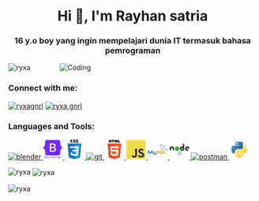 <h1 align="center">Hi 👋, I'm Rayhan satria</h1>
<h3 align="center">16 y.o boy yang ingin mempelajari dunia IT termasuk bahasa pemrograman</h3>
<img align="right" alt="Coding" width="400" src="https://media4.giphy.com/media/v1.Y2lkPTc5MGI3NjExYnI0YWN0Y2kyYzA5ZGY4NmRicjVoY2N5N2Exd2U2bGZ6cWMzN3g5ZiZlcD12MV9pbnRlcm5hbF9naWZfYnlfaWQmY3Q9Zw/gDAnoTGMhGWGi75pfv/giphy.gif"


<p align="left"> <img src="https://komarev.com/ghpvc/?username=ryxa&label=Profile%20views&color=0e75b6&style=flat" alt="ryxa" /> </p>


<h3 align="left">Connect with me:</h3>
<p align="left">
<a href="https://instagram.com/ryxagnrl" target="blank"><img align="center" src="https://raw.githubusercontent.com/rahuldkjain/github-profile-readme-generator/master/src/images/icons/Social/instagram.svg" alt="ryxagnrl" height="30" width="40" /></a>
<a href="https://www.hackerrank.com/ryxa gnrl" target="blank"><img align="center" src="https://raw.githubusercontent.com/rahuldkjain/github-profile-readme-generator/master/src/images/icons/Social/hackerrank.svg" alt="ryxa gnrl" height="30" width="40" /></a>
</p>

<h3 align="left">Languages and Tools:</h3>
<p align="left"> <a href="https://www.blender.org/" target="_blank" rel="noreferrer"> <img src="https://download.blender.org/branding/community/blender_community_badge_white.svg" alt="blender" width="40" height="40"/> </a> <a href="https://getbootstrap.com" target="_blank" rel="noreferrer"> <img src="https://raw.githubusercontent.com/devicons/devicon/master/icons/bootstrap/bootstrap-plain-wordmark.svg" alt="bootstrap" width="40" height="40"/> </a> <a href="https://www.w3schools.com/css/" target="_blank" rel="noreferrer"> <img src="https://raw.githubusercontent.com/devicons/devicon/master/icons/css3/css3-original-wordmark.svg" alt="css3" width="40" height="40"/> </a> <a href="https://git-scm.com/" target="_blank" rel="noreferrer"> <img src="https://www.vectorlogo.zone/logos/git-scm/git-scm-icon.svg" alt="git" width="40" height="40"/> </a> <a href="https://www.w3.org/html/" target="_blank" rel="noreferrer"> <img src="https://raw.githubusercontent.com/devicons/devicon/master/icons/html5/html5-original-wordmark.svg" alt="html5" width="40" height="40"/> </a> <a href="https://developer.mozilla.org/en-US/docs/Web/JavaScript" target="_blank" rel="noreferrer"> <img src="https://raw.githubusercontent.com/devicons/devicon/master/icons/javascript/javascript-original.svg" alt="javascript" width="40" height="40"/> </a> <a href="https://www.mysql.com/" target="_blank" rel="noreferrer"> <img src="https://raw.githubusercontent.com/devicons/devicon/master/icons/mysql/mysql-original-wordmark.svg" alt="mysql" width="40" height="40"/> </a> <a href="https://nodejs.org" target="_blank" rel="noreferrer"> <img src="https://raw.githubusercontent.com/devicons/devicon/master/icons/nodejs/nodejs-original-wordmark.svg" alt="nodejs" width="40" height="40"/> </a> <a href="https://postman.com" target="_blank" rel="noreferrer"> <img src="https://www.vectorlogo.zone/logos/getpostman/getpostman-icon.svg" alt="postman" width="40" height="40"/> </a> <a href="https://www.python.org" target="_blank" rel="noreferrer"> <img src="https://raw.githubusercontent.com/devicons/devicon/master/icons/python/python-original.svg" alt="python" width="40" height="40"/> </a> </p>

<p><img align="left" src="https://github-readme-stats.vercel.app/api/top-langs?username=ryxa&show_icons=true&locale=en&layout=compact" alt="ryxa" /></p>

<p>&nbsp;<img align="center" src="https://github-readme-stats.vercel.app/api?username=ryxa&show_icons=true&locale=en" alt="ryxa" /></p>

<p><img align="center" src="https://github-readme-streak-stats.herokuapp.com/?user=ryxa&" alt="ryxa" /></p>
